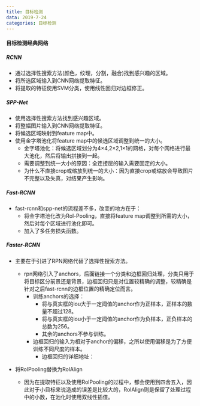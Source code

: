 ```yaml
---
title: 目标检测
data: 2019-7-24
categories: 目标检测
---
```


#### 目标检测经典网络

##### RCNN

- 通过选择性搜索方法(颜色，纹理，分割，融合)找到感兴趣的区域。
- 将所选区域输入到CNN网络提取特征。
- 将提取的特征使用SVM分类，使用线性回归对边框修正。



##### SPP-Net

- 使用选择性搜索方法找到感兴趣区域。
- 将整幅图片输入到CNN网络提取特征。
- 将候选区域映射到feature map中。
- 使用金字塔池化将feature map中的候选区域调整到统一的大小。
  - 金字塔池化：将候选区域划分为4×4,2×2,1×1的网格，对每个网格进行最大池化，然后将输出拼接到一起。
  - 需要调整到统一大小的原因：全连接层的输入需要固定的大小。
  - 为什么不直接crop或缩放到统一的大小：因为直接crop或缩放会导致图片不完整以及失真，对结果产生影响。


##### Fast-RCNN

- fast-rcnn和spp-net的流程差不多，改变的地方在于：
  -  将金字塔池化改为Rol-Pooling，直接将feature map调整到所需的大小，然后对每个区域进行池化即可。
  - 加入了多任务损失函数。

##### Faster-RCNN

- 主要在于引进了RPN网络代替了选择性搜索方法。
  - rpn网络引入了anchors，后面链接一个分类和边框回归处理，分类只用于将目标区分前景还是背景，边框回归只是对位置较精确的调整，较精确是针对之后fast-rcnn的边框位置的精确定位而言。
    - 训练anchors的选择：
      - 将与真实框的iou大于一定阈值的anchor作为正样本，正样本的数量不超过128。
      - 将与真实框的iou小于一定阈值的anchor作为负样本，正负样本的总数为256。
      - 其余的anchors不参与训练。
    - 边框回归的输入为相对于anchor的偏移，之所以使用偏移是为了方便训练不同尺度的样本。
      - 边框回归的详细地址：[](https://blog.csdn.net/zijin0802034/article/details/77685438)

- 将RolPooling替换为RolAlign
  - 因为在提取特征以及使用RolPooling的过程中，都会使用到四舍五入，因此对于小目标来说造成的误差是比较大的，RolAlign则是保留了处理过程中的小数，在池化时使用双线性插值。
